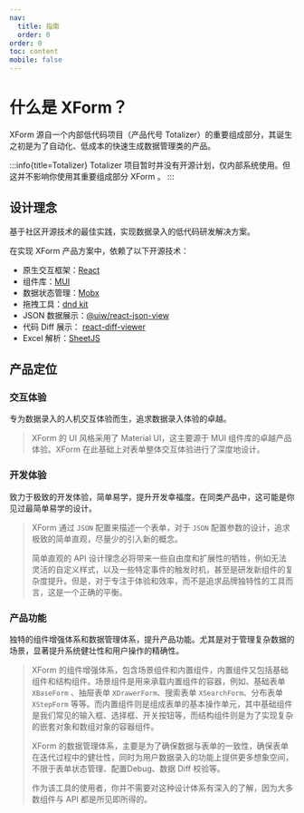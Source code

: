 ```yaml
---
nav:
  title: 指南
  order: 0
order: 0
toc: content
mobile: false
---
```


# 什么是 XForm？

XForm 源自一个内部低代码项目（产品代号 Totalizer）的重要组成部分，其诞生之初是为了自动化、低成本的快速生成数据管理类的产品。



:::info{title=Totalizer}
Totalizer 项目暂时并没有开源计划，仅内部系统使用。但这并不影响你使用其重要组成部分 XForm 。
:::


## 设计理念

基于社区开源技术的最佳实践，实现数据录入的低代码研发解决方案。

在实现 XForm 产品方案中，依赖了以下开源技术：

* 原生交互框架：[React](https://react.dev/)
* 组件库：[MUI](https://mui.com/)
* 数据状态管理：[Mobx](https://mobx.js.org/README.html)
* 拖拽工具：[dnd kit](https://dndkit.com/)
* JSON 数据展示：[@uiw/react-json-view](https://uiwjs.github.io/react-json-view/)
* 代码 Diff 展示： [react-diff-viewer](https://praneshravi.in/react-diff-viewer/)
* Excel 解析：[SheetJS](https://docs.sheetjs.com/docs/)

## 产品定位

### 交互体验

专为数据录入的人机交互体验而生，追求数据录入体验的卓越。

> XForm 的 UI 风格采用了 Material UI，这主要源于 MUI 组件库的卓越产品体验。XForm 在此基础上对表单整体交互体验进行了深度地设计。

### 开发体验

致力于极致的开发体验，简单易学，提升开发幸福度。在同类产品中，这可能是你见过最简单易学的设计。

> XForm 通过 `JSON` 配置来描述一个表单，对于 `JSON` 配置参数的设计，追求极致的简单直观，尽量少的引入新的概念。
> 
> 简单直观的 API 设计理念必将带来一些自由度和扩展性的牺牲，例如无法灵活的自定义样式，以及一些特定事件的触发时机，甚至是研发新组件的复杂度提升。但是，对于专注于体验和效率，而不是追求品牌独特性的工具而言，这是一个正确的平衡。

### 产品功能

独特的组件增强体系和数据管理体系，提升产品功能。尤其是对于管理复杂数据的场景，显著提升系统健壮性和用户操作的精确性。

> XForm 的组件增强体系，包含场景组件和内置组件，内置组件又包括基础组件和结构组件。场景组件是用来承载内置组件的容器，例如、基础表单 `XBaseForm` 、抽屉表单 `XDrawerForm`、搜索表单 `XSearchForm`、分布表单 `XStepForm` 等等。而内置组件则是组成表单的基本操作单元，其中基础组件是我们常见的输入框、选择框、开关按钮等，而结构组件则是为了实现复杂的嵌套对象和数组对象的容器组件。
>
> XForm 的数据管理体系，主要是为了确保数据与表单的一致性，确保表单在迭代过程中的健壮性，同时为用户数据录入的功能上提供更多想象空间，不限于表单状态管理、配置Debug、数据 Diff 校验等。
>
> 作为该工具的使用者，你并不需要对这种设计体系有深入的了解，因为大多数组件与 API 都是所见即所得的。





